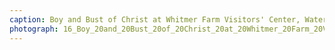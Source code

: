 ```yaml
---
caption: Boy and Bust of Christ at Whitmer Farm Visitors' Center, Waterloo, NY, 2019
photograph: 16_Boy_20and_20Bust_20of_20Christ_20at_20Whitmer_20Farm_20Visitors%27_20Center_2C_20Waterloo_2C_20NY_2C_202019.jpg
---
```

